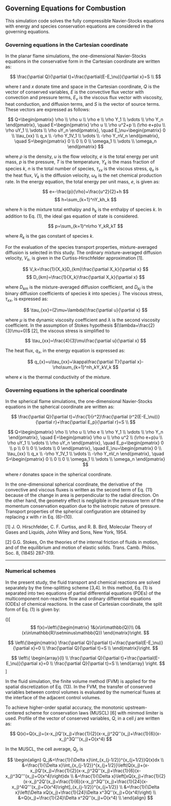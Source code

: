 
## Governing Equations for Combustion

This simulation code solves the fully compressible Navier-Stocks equations with energy and species conservation equations are considered in the governing equations.

### Governing equations in the Cartesian coordinate
In the planar flame simulations, the one-dimensional Navier-Stocks equations in the conservative form in the Cartesian coordinate are written as:

$$
\frac{\partial Q}{\partial t}+\frac{\partial(E-E_\nu)}{\partial x}=S \\
$$

where $t$ and $x$ donate time and space in the Cartesian coordinate, $Q$ is the vector of conserved variables, $E$ is the convective flux vector with convection and pressure terms, $E_\nu$ is the viscous flux vector with viscosity, heat conduction, and diffusion terms, and $S$ is the vector of source terms. These vectors are expressed as follows:

$$
Q=\begin{pmatrix} \rho \\ 
                  \rho u \\ 
                  \rho e \\
                  \rho Y_1 \\ 
                  \vdots \\ 
                  \rho Y_n \end{pmatrix}, \quad
E=\begin{pmatrix} \rho u \\ 
                  \rho u^2+p \\ 
                  (\rho e+p)u \\
                  \rho uY_1 \\ 
                  \vdots \\ 
                  \rho uY_n \end{pmatrix}, \quad
E_\nu=\begin{pmatrix} 0 \\ 
                      \tau_{xx} \\ 
                      q_x \\
                      -\rho Y_1V_1 \\ 
                      \vdots \\ 
                      -\rho Y_nV_n \end{pmatrix}, \quad
S=\begin{pmatrix} 0 \\ 
                  0 \\ 
                  0 \\
                  \omega_1 \\ 
                  \vdots \\ 
                  \omega_n \end{pmatrix}
$$

where $ρ$ is the density, $u$ is the flow velocity, $e$ is the total energy per unit mass, $p$ is the pressure, $T$ is the temperature, $Y_k$ is the mass fraction of species $k$, $n$ is the total number of species, $\tau_{xx}$ is the viscous stress, $q_x$ is the heat flux, $V_k$ is the diffusion velocity, $\omega_k$ is the net chemical production rate. In the energy equation, the total energy per unit mass, $e$, is given as:

$$
e=-\frac{p}{\rho}+\frac{u^2}{2}+h
$$
$$
h=\sum_{k=1}^nY_kh_k
$$

where $h$ is the mixture total enthalpy and $h_k$ is the enthalpy of species $k$. In addition to Eq. (1), the ideal gas equation of state is considered.

$$
p=\sum_{k=1}^n\rho Y_kR_kT
$$

where $R_k$ is the gas constant of species $k$.


For the evaluation of the species transport properties, mixture-averaged diffusion is selected in this study.  The ordinary mixture-averaged diffusion velocity, $V_k$, is given in the Curtiss-Hirschfelder approximation [1].

$$
V_k=\frac{1}{X_k}D_{km}\frac{\partial X_k}{\partial x}
$$
$$
D_{km}=\frac{1}{X_k}\frac{\partial X_k}{\partial x}
$$

where $D_{km}$ is the mixture-averaged diffusion coefficient, and $D_{kj}$ is the binary diffusion coefficients of species $k$ into species $j$.
The viscous stress, $\tau_{xx}$, is expressed as:

$$
\tau_{xx}=(2\mu+\lambda)\frac{\partial u}{\partial x}
$$

where $\mu$ is the dynamic viscosity coefficient and $\lambda$ is the second viscosity coefficient. In the assumption of Stokes hypothesis $(\lambda+\frac{2}{3}\mu=0)$ [2], the viscous stress is simplified to

$$
\tau_{xx}=\frac{4}{3}\mu\frac{\partial u}{\partial x}
$$

The heat flux, $q_x$, in the energy equation is expressed as:

$$
q_{x}=u\tau_{xx}+\kappa\frac{\partial T}{\partial x}-\rho\sum_{k=1}^nh_kY_kV_k
$$

where $\kappa$ is the thermal conductivity of the mixture.

### Governing equations in the spherical coordinate
In the spherical flame simulations, the one-dimensional Navier-Stocks equations in the spherical coordinate are written as:

$$
\frac{\partial Q}{\partial t}+\frac{1}{r^2}\frac{\partial (r^2(E-E_\nu))}{\partial r}+\frac{\partial E_p}{\partial r}=S \\
$$

$$
Q=\begin{pmatrix} \rho \\ 
                  \rho u \\ 
                  \rho e \\
                  \rho Y_1 \\ 
                  \vdots \\ 
                  \rho Y_n \end{pmatrix}, \quad
E=\begin{pmatrix} \rho u \\ 
                  \rho u^2 \\ 
                  (\rho e+p)u \\
                  \rho uY_1 \\ 
                  \vdots \\ 
                  \rho uY_n \end{pmatrix}, \quad
E_p=\begin{pmatrix} 0 \\ 
                    p \\ 
                    0 \\
                    0 \\ 
                    \vdots \\ 
                    0 \end{pmatrix}, \quad
E_\nu=\begin{pmatrix} 0 \\ 
                      \tau_{xx} \\ 
                      q_x \\
                      -\rho Y_1V_1 \\ 
                      \vdots \\ 
                      -\rho Y_nV_n \end{pmatrix}, \quad
S=\begin{pmatrix} 0 \\ 
                  0 \\ 
                  0 \\
                  \omega_1 \\ 
                  \vdots \\ 
                  \omega_n \end{pmatrix}
$$

where $r$ donates space in the spherical coordinate.

In the one-dimensional spherical coordinate, the derivative of the convective and viscous fluxes is written as the second term of Eq. (11) because of the change in area is perpendicular to the radial direction. On the other hand, the geometry effect is negligible in the pressure term of the momentum conservation equation due to the isotropic nature of pressure. Transport properties of the spherical configuration are obtained by replacing $x$ with $r$ in Eq. (6)–(10).

[1] J. O. Hirschfelder, C. F. Curtiss, and R. B. Bird, Molecular Theory of Gases and Liquids,
John Wiley and Sons, New York, 1954.

[2] G.G. Stokes, On the theories of the internal friction of fluids in motion, and of the equilibrium and motion of elastic solids. Trans. Camb. Philos. Soc. 8, (1845) 287–319.

---

### Numerical schemes
In the present study, the fluid transport and chemical reactions are solved separately by the time-splitting scheme [3,4]. In this method, Eq. (1) is separated into two equations of partial differential equations (PDEs) of the multicomponent non-reactive flow and ordinary differential equations (ODEs) of chemical reactions. In the case of Cartesian coordinate, the split form of Eq. (1) is given by:


()[
$$
f(x)=\left\{\begin{matrix}
1&(x\in\mathbb{Q})\\
0&(x\in\mathbb{R}\setminus\mathbb{Q})
\end{matrix}\right.
$$

$$
\left\{\begin{matrix}
\frac{\partial Q}{\partial t}+\frac{\partial(E-E_\nu)}{\partial x}=0 \\
\frac{\partial Q}{\partial t}=S \\
\end{matrix}\right.
$$


$$
\left\{
\begin{array}{l} \\
\frac{\partial Q}{\partial t}+\frac{\partial(E-E_\nu)}{\partial x}=0 \\
\frac{\partial Q}{\partial t}=S \\
\end{array}
\right.
$$
]

In the fluid simulation, the finite volume method (FVM) is applied for the spatial discretization of Eq. (13). In the FVM, the transfer of conserved variables between control volumes is evaluated by the numerical fluxes at the interface of the adjacent control volumes.

To achieve higher-order spatial accuracy, the monotonic upstream-centered scheme for conservation laws (MUSCL) [6] with minmod limiter is used.
Profile of the vector of conserved variables, $Q$, in a cell $j$ are written as:

$$
Q(x)=Q(x_j)+(x-x_j)Q'(x_j)+\frac{1}{2}(x-x_j)^2Q''(x_j)+\frac{1}{6}(x-x_j)^3Q'''(x_j)+O(x^4)
$$

In the MUSCL, the cell average, $Q_j$, is

$$
\begin{align}
Q_j&=\frac{1}{\Delta x}\int_{x_{j-1/2}}^{x_{j+1/2}}Q(x)dx \\
&=\frac{1}{\Delta x}\int_{x_{j-1/2}}^{x_{j+1/2}}\left(Q(x_j)+(x-x_j)Q'(x_j)+\frac{1}{2}(x-x_j)^2Q''(x_j)+\frac{1}{6}(x-x_j)^3Q'''(x_j)+O(x^4)\right)dx \\
&=\frac{1}{\Delta x}\left[xQ(x_j)+\frac{1}{2}(x-x_j)^2Q'(x_j)+\frac{1}{6}(x-x_j)^3Q''(x_j)+\frac{1}{24}(x-x_j)^4Q'''(x_j)+O(x^4)\right]_{x_{j-1/2}}^{x_{j+1/2}} \\
&=\frac{1}{\Delta x}\left(\Delta xQ(x_j)+\frac{1}{24}\Delta x^3Q''(x_j)+O(x^4)\right) \\
&=Q(x_j)+\frac{1}{24}\Delta x^2Q''(x_j)+O(x^4) \\
\end{align}
$$






